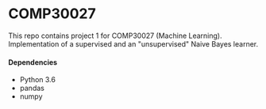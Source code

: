 # COMP30027
This repo contains project 1 for COMP30027 (Machine Learning). Implementation of a supervised and an "unsupervised" Naive Bayes learner.

#### Dependencies
- Python 3.6
- pandas
- numpy
